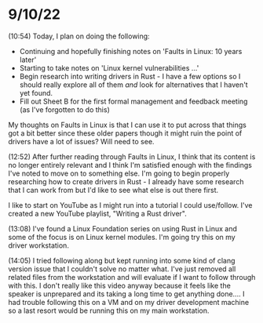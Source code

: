 # 9/10/22

(10:54)
Today, I plan on doing the following:
+ Continuing and hopefully finishing notes on 'Faults in Linux: 10 years later'
+ Starting to take notes on 'Linux kernel vulnerabilities ...'
+ Begin research into writing drivers in Rust - I have a few options so I should really explore all of them *and* look for alternatives that I haven't yet found.
+ Fill out Sheet B for the first formal management and feedback meeting (as I've forgotten to do this)

My thoughts on Faults in Linux is that I can use it to put across that things got a bit better since these older papers though it might ruin the point of drivers have a lot of issues? Will need to see. 


(12:52)
After further reading through Faults in Linux, I think that its content is no longer entirely relevant and I think I'm satisfied enough with the findings I've noted to move on to something else. I'm going to begin properly researching how to create drivers in Rust - I already have some research that I can work from but I'd like to see what else is out there first.

I like to start on YouTube as I might run into a tutorial I could use/follow. I've created a new YouTube playlist, "Writing a Rust driver".

(13:08)
I've found a Linux Foundation series on using Rust in Linux and some of the focus is on Linux kernel modules. I'm going try this on my driver workstation.

(14:05)
I tried following along but kept running into some kind of clang version issue that I couldn't solve no matter what. I've just removed all related files from the workstation and will evaluate if I want to follow through with this. I don't really like this video anyway because it feels like the speaker is unprepared and its taking a long time to get anything done.... I had trouble following this on a VM and on my driver development machine so a last resort would be running this on my main workstation.